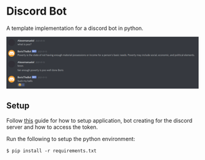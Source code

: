 # Discord Bot

A template implementation for a discord bot in python.

![An image of a discord bot conversation.](images/discord_bot.png)

## Setup

Follow [this](https://realpython.com/how-to-make-a-discord-bot-python/) guide for how to setup application, bot creating for the discord server and how to access the token.

Run the following to setup the python environment:

    $ pip install -r requirements.txt


